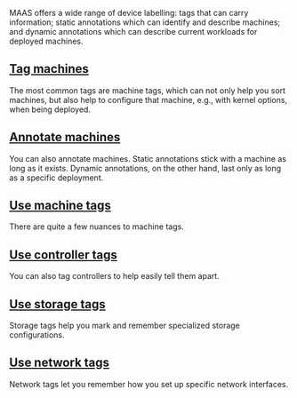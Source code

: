 <!-- "How to label devices" -->
MAAS offers a wide range of device labelling: tags that can carry information; static annotations which can identify and describe machines; and dynamic annotations which can describe current workloads for deployed machines.

## [Tag machines](/t/-/5928)

The most common tags are machine tags, which can not only help you sort machines, but also help to configure that machine, e.g., with kernel options, when being deployed.

## [Annotate machines](/t/-/5929)

You can also annotate machines.  Static annotations stick with a machine as long as it exists.  Dynamic annotations, on the other hand, last only as long as a specific deployment.

## [Use machine tags](/t/-/5224)

There are quite a few nuances to machine tags.

## [Use controller tags](/t/-/5216)

You can also tag controllers to help easily tell them apart.

## [Use storage tags](/t/-/5232)

Storage tags help you mark and remember specialized storage configurations.

## [Use network tags](/t/-/5228)

Network tags let you remember how you set up specific network interfaces.